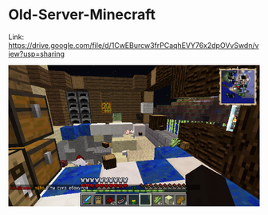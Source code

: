# Old-Server-Minecraft
Link: https://drive.google.com/file/d/1CwEBurcw3frPCaqhEVY76x2dpOVvSwdn/view?usp=sharing

![Скриншот поломался](2017-02-09_15.54.34.png)
